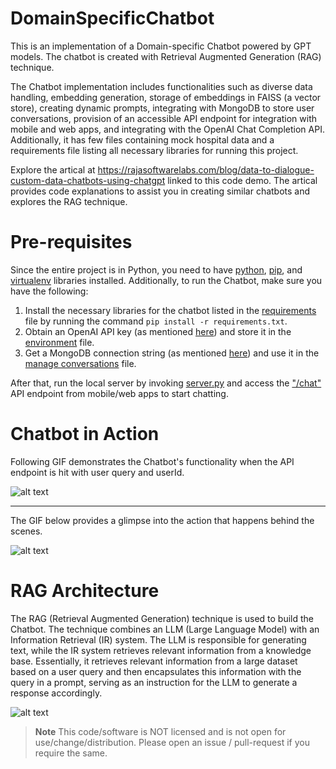 # DomainSpecificChatbot
This is an implementation of a Domain-specific Chatbot powered by GPT models. The chatbot is created with Retrieval Augmented Generation (RAG) technique.

The Chatbot implementation includes functionalities such as diverse data handling, embedding generation, storage of embeddings in FAISS (a vector store), creating dynamic prompts, integrating with MongoDB to store user conversations, provision of an accessible API endpoint for integration with mobile and web apps, and integrating with the OpenAI Chat Completion API. Additionally, it has few files containing mock hospital data and a requirements file listing all necessary libraries for running this project.

Explore the artical at https://rajasoftwarelabs.com/blog/data-to-dialogue-custom-data-chatbots-using-chatgpt linked to this code demo. The artical provides code explanations to assist you in creating similar chatbots and explores the RAG technique.

# Pre-requisites
Since the entire project is in Python, you need to have [python](https://wiki.python.org/moin/BeginnersGuide/Download), [pip](https://pip.pypa.io/en/stable/installation/), and [virtualenv](https://virtualenv.pypa.io/en/latest/installation.html) libraries installed. Additionally, to run the Chatbot, make sure you have the following:
1. Install the necessary libraries for the chatbot listed in the [requirements](https://github.com/RajaSoftwareLabs/Demo-DomainSpecificChatbot/blob/main/requirements.txt) file by running the command `pip install -r requirements.txt`.
2. Obtain an OpenAI API key (as mentioned [here](https://help.openai.com/en/articles/4936850-where-do-i-find-my-secret-api-key)) and store it in the [environment](https://github.com/RajaSoftwareLabs/Demo-DomainSpecificChatbot/blob/main/.env) file.
3. Get a MongoDB connection string (as mentioned [here](https://www.mongodb.com/basics/mongodb-connection-string#:~:text=How%20to%20get%20your%20MongoDB%20Atlas%20connection%20string)) and use it in the [manage conversations](https://github.com/RajaSoftwareLabs/Demo-DomainSpecificChatbot/blob/d0e6585d9961f7e608a6fda742a9cbec09919b43/manage_conversations.py#L9) file.

After that, run the local server by invoking [server.py](https://github.com/RajaSoftwareLabs/Demo-DomainSpecificChatbot/blob/main/server.py) and access the ["/chat"](https://github.com/RajaSoftwareLabs/Demo-DomainSpecificChatbot/blob/d0e6585d9961f7e608a6fda742a9cbec09919b43/server.py#L25-L28) API endpoint from mobile/web apps to start chatting.

# Chatbot in Action
Following GIF demonstrates the Chatbot's functionality when the API endpoint is hit with user query and userId.

![alt text](https://rajasoftwarelabs.com/uploads/blog_data_to_dialogue_custom_data_chatbots_using_chatgpt_chatbot_in_action_30b81f3ab8.gif "Chatbot in Action")

---

The GIF below provides a glimpse into the action that happens behind the scenes.

![alt text](https://rajasoftwarelabs.com/uploads/blog_data_to_dialogue_custom_data_chatbots_using_chatgpt_bts_chatbot_92d1964ec9.gif "BTS Chatbot")

# RAG Architecture
The RAG (Retrieval Augmented Generation) technique is used to build the Chatbot. The technique combines an LLM (Large Language Model) with an Information Retrieval (IR) system. The LLM is responsible for generating text, while the IR system retrieves relevant information from a knowledge base. Essentially, it retrieves relevant information from a large dataset based on a user query and then encapsulates this information with the query in a prompt, serving as an instruction for the LLM to generate a response accordingly.

![alt text](https://rajasoftwarelabs.com/uploads/blog_data_to_dialogue_custom_data_chatbots_using_chatgpt_rag_arch_0fdb3954cc.webp "RAG Architecture")

> __Note__
> This code/software is NOT licensed and is not open for use/change/distribution. Please open an issue / pull-request if you require the same.